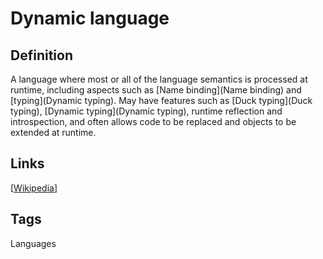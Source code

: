 # Dynamic language

## Definition
A language where most or all of the language semantics is processed at runtime, including aspects such as [Name binding](Name binding) and [typing](Dynamic typing). May have features such as [Duck typing](Duck typing), [Dynamic typing](Dynamic typing), runtime reflection and introspection, and often allows code to be replaced and objects to be extended at runtime.

## Links


[[Wikipedia]()]

## Tags
Languages


